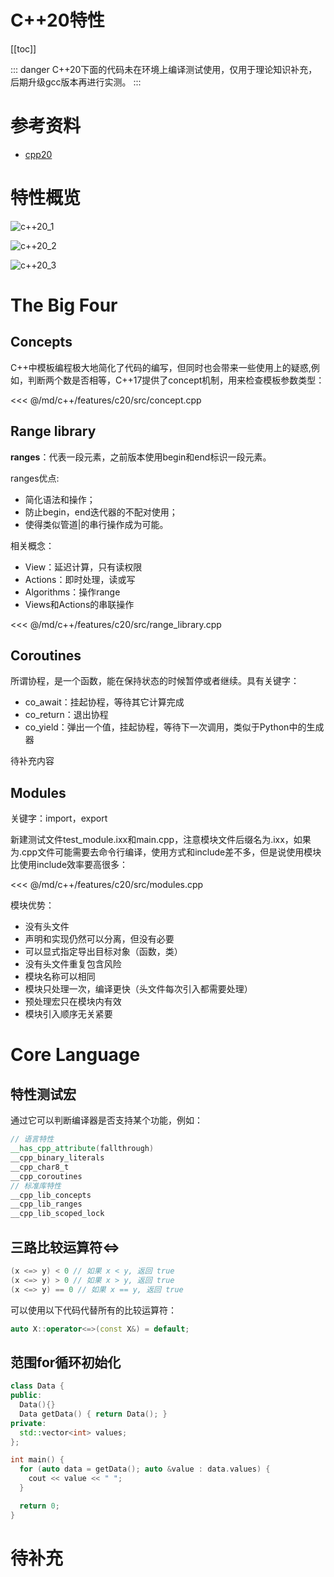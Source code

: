 # C++20特性

[[toc]]

::: danger
C++20下面的代码未在环境上编译测试使用，仅用于理论知识补充，后期升级gcc版本再进行实测。
:::

# 参考资料

* [cpp20](https://en.cppreference.com/w/cpp/20)

# 特性概览

![c++20_1](/_images/c++/features/c++20_1.png)

![c++20_2](/_images/c++/features/c++20_2.png)

![c++20_3](/_images/c++/features/c++20_3.png)

# The Big Four

## Concepts

C++中模板编程极大地简化了代码的编写，但同时也会带来一些使用上的疑惑,例如，判断两个数是否相等，C++17提供了concept机制，用来检查模板参数类型：

<<< @/md/c++/features/c20/src/concept.cpp

## Range library

**ranges**：代表一段元素，之前版本使用begin和end标识一段元素。

ranges优点:

* 简化语法和操作；
* 防止begin，end迭代器的不配对使用；
* 使得类似管道|的串行操作成为可能。

相关概念：

* View：延迟计算，只有读权限
* Actions：即时处理，读或写
* Algorithms：操作range
* Views和Actions的串联操作

<<< @/md/c++/features/c20/src/range_library.cpp

## Coroutines

所谓协程，是一个函数，能在保持状态的时候暂停或者继续。具有关键字：

* co_await：挂起协程，等待其它计算完成
* co_return：退出协程
* co_yield：弹出一个值，挂起协程，等待下一次调用，类似于Python中的生成器

待补充内容

## Modules

关键字：import，export

新建测试文件test_module.ixx和main.cpp，注意模块文件后缀名为.ixx，如果为.cpp文件可能需要去命令行编译，使用方式和include差不多，但是说使用模块比使用include效率要高很多：

<<< @/md/c++/features/c20/src/modules.cpp

模块优势：

* 没有头文件
* 声明和实现仍然可以分离，但没有必要
* 可以显式指定导出目标对象（函数，类）
* 没有头文件重复包含风险
* 模块名称可以相同
* 模块只处理一次，编译更快（头文件每次引入都需要处理）
* 预处理宏只在模块内有效
* 模块引入顺序无关紧要

# Core Language

## 特性测试宏

通过它可以判断编译器是否支持某个功能，例如：

```cpp
// 语言特性
__has_cpp_attribute(fallthrough)
__cpp_binary_literals
__cpp_char8_t
__cpp_coroutines
// 标准库特性
__cpp_lib_concepts
__cpp_lib_ranges
__cpp_lib_scoped_lock
```

## 三路比较运算符<=>

```cpp
(x <=> y) < 0 // 如果 x < y, 返回 true
(x <=> y) > 0 // 如果 x > y, 返回 true
(x <=> y) == 0 // 如果 x == y, 返回 true
```

可以使用以下代码代替所有的比较运算符：

```cpp
auto X::operator<=>(const X&) = default;
```

## 范围for循环初始化

```cpp
class Data {
public:
  Data(){}
  Data getData() { return Data(); }
private:
  std::vector<int> values;
};

int main() {
  for (auto data = getData(); auto &value : data.values) {
    cout << value << " ";
  }

  return 0;
}

```

# 待补充